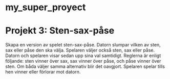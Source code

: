 # my_super_proyect
# Projekt 3: Sten-sax-påse
Skapa en version av spelet sten-sax-påse.
Datorn slumpar vilken av sten, sax eller påse den ska välja.
Spelaren väljer också sten, sax eller påse.
Datorn och spelaren visar sedan upp sina val samtidigt.
Reglerna är enligt följande: sten vinner över sax, sax vinner över påse, och påse vinner över sten. Om båda väljer samma alternativ blir det oavgjort.
Spelaren spelar tills hen vinner eller förlorar mot datorn.
